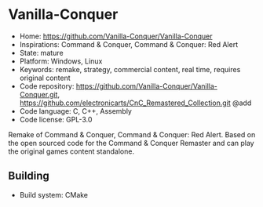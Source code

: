 # Vanilla-Conquer

- Home: https://github.com/Vanilla-Conquer/Vanilla-Conquer
- Inspirations: Command & Conquer, Command & Conquer: Red Alert
- State: mature
- Platform: Windows, Linux
- Keywords: remake, strategy, commercial content, real time, requires original content
- Code repository: https://github.com/Vanilla-Conquer/Vanilla-Conquer.git, https://github.com/electronicarts/CnC_Remastered_Collection.git @add
- Code language: C, C++, Assembly
- Code license: GPL-3.0

Remake of Command & Conquer, Command & Conquer: Red Alert.
Based on the open sourced code for the Command & Conquer Remaster and can play the original games content standalone.

## Building

- Build system: CMake
